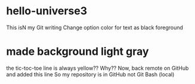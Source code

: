 # hello-universe3
This isN my Git writing
Change option color for text as black foreground
# made background light gray
the tic-toc-toe line is always yellow??
Why??
Now, back remote on GitHub
and added this line
So my repository is in GitHub not Git Bash (local)
